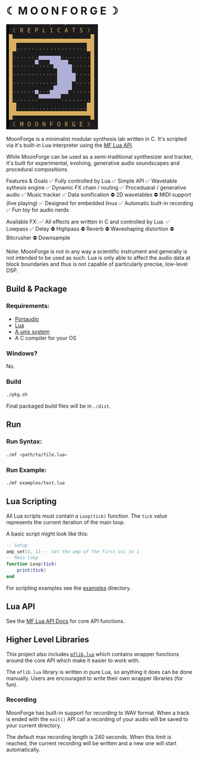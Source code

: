 # ☾ M O O N F O R G E ☽
![mf_logo](doc/mf.png)

MoonForge is a minimalist modular synthesis lab written in C. It's scripted via it's built-in Lua interpreter using the [MF Lua API](doc/API.md). 

While MoonForge can be used as a semi-traditional synthesizer and tracker, it's built for experimental, evolving, generative audio soundscapes and procedural compositions. 

Features & Goals
✅ Fully controlled by Lua
✅ Simple API
✅ Wavetable sythesis engine
✅ Dynamic FX chain / routing
✅ Proceduaral / generative audio
✅ Music tracker
✅ Data sonification
⛔ 2D wavetables
⛔ MIDI support (live playing)
✅ Designed for embedded linux
✅ Automatic built-in recording
✅ Fun toy for audio nerds

Available FX:
✅ All effects are written in C and controlled by Lua.
✅ Lowpass
✅ Delay
⛔ Highpass
⛔ Reverb
⛔ Waveshaping distortion
⛔ Bitcrusher
⛔ Downsample

Note: MoonForge is not in any way a scientific instrument and generally is not intended to be used as such. Lua is only able to affect the audio data at block boundaries and thus is not capable of particularly precise, low-level DSP. 

## Build & Package
### Requirements:
- [Portaudio](https://www.portaudio.com/)
- [Lua](https://www.lua.org/)
- [A unix system](https://btxx.org/public/images/unix.gif)
- A C compiler for your OS

### Windows?
No.

### Build
```bash
./pkg.sh
```

Final packaged build files will be in `./dist`.

## Run

### Run Syntax:
```bash
./mf <path/to/file.lua>
```

### Run Example:
```bash
./mf examples/test.lua
```

## Lua Scripting
All Lua scripts must contain a `Loop(tick)` function. The `tick` value represents the current iteration of the main loop. 

A basic script might look like this:
```lua
-- Setup
amp_set(1, 1) -- Set the amp of the first osc to 1
-- Main loop
function Loop(tick)
    print(tick)
end
```

For scripting examples see the [examples](examples) directory.

## Lua API
See the [MF Lua API Docs](doc/API.md) for core API functions.

## Higher Level Libraries
This project also includes [`mflib.lua`](lua_include/mflib.lua) which contains wrapper functions around the core API which make it easier to work with. 

The `mflib.lua` library is written in pure Lua, so anything it does can be done manually. Users are encouraged to write their own wrapper libraries (for fun). 

### Recording
MoonForge has built-in support for recording to WAV format. When a track is ended with the `exit()` API call a recording of your audio will be saved to your current directory. 

The default max recording length is 240 seconds. When this limit is reached, the current recording will be written and a new one will start automatically. 
